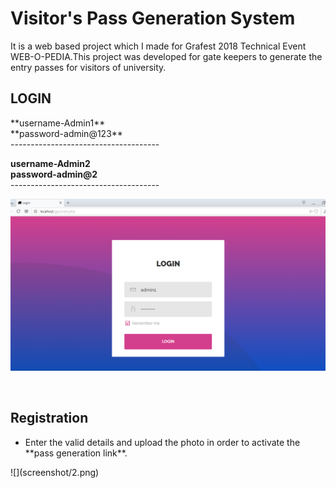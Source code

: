 # Visitor's Pass Generation System

It is a web based project which I made for Grafest 2018 Technical Event WEB-O-PEDIA.This project was developed for gate keepers to generate the entry passes for visitors of university.


<h2>LOGIN</h2>
**username-Admin1**<br>
**password-admin@123**
<br>-------------------------------------<br>

**username-Admin2** <br>
**password-admin@2**
<br>-------------------------------------

![](screenshot/1.png)

<br>
<h2>Registration</h2>
<ul>
  <li>Enter the valid details and upload the photo in order to activate the **pass generation link**.</li>
 </ul>
![](screenshot/2.png)
